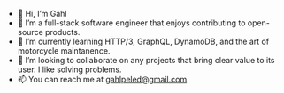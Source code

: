 - 👋 Hi, I’m Gahl
- 👀 I’m a full-stack software engineer that enjoys contributing to open-source products.
- 🌱 I’m currently learning HTTP/3, GraphQL, DynamoDB, and the art of motorcycle maintanence.
- 💞️ I’m looking to collaborate on any projects that bring clear value to its user. I like solving problems.
- 📫 You can reach me at gahlpeled@gmail.com

<!---
GP3-RS/GP3-RS is a ✨ special ✨ repository because its `README.md` (this file) appears on your GitHub profile.
You can click the Preview link to take a look at your changes.
--->
